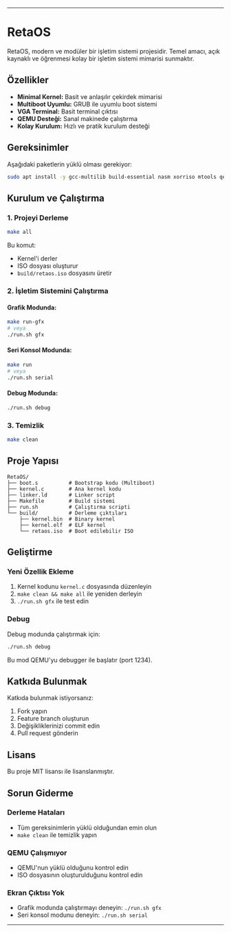 ---

# RetaOS

RetaOS, modern ve modüler bir işletim sistemi projesidir. Temel amacı, açık kaynaklı ve öğrenmesi kolay bir işletim sistemi mimarisi sunmaktır.

## Özellikler

- **Minimal Kernel:** Basit ve anlaşılır çekirdek mimarisi
- **Multiboot Uyumlu:** GRUB ile uyumlu boot sistemi
- **VGA Terminal:** Basit terminal çıktısı
- **QEMU Desteği:** Sanal makinede çalıştırma
- **Kolay Kurulum:** Hızlı ve pratik kurulum desteği

## Gereksinimler

Aşağıdaki paketlerin yüklü olması gerekiyor:

```bash
sudo apt install -y gcc-multilib build-essential nasm xorriso mtools qemu-system-x86 grub-pc-bin
```

## Kurulum ve Çalıştırma

### 1. Projeyi Derleme

```bash
make all
```

Bu komut:
- Kernel'i derler
- ISO dosyası oluşturur
- `build/retaos.iso` dosyasını üretir

### 2. İşletim Sistemini Çalıştırma

#### Grafik Modunda:
```bash
make run-gfx
# veya
./run.sh gfx
```

#### Seri Konsol Modunda:
```bash
make run
# veya
./run.sh serial
```

#### Debug Modunda:
```bash
./run.sh debug
```

### 3. Temizlik

```bash
make clean
```

## Proje Yapısı

```
RetaOS/
├── boot.s          # Bootstrap kodu (Multiboot)
├── kernel.c        # Ana kernel kodu
├── linker.ld       # Linker script
├── Makefile        # Build sistemi
├── run.sh          # Çalıştırma scripti
└── build/          # Derleme çıktıları
    ├── kernel.bin  # Binary kernel
    ├── kernel.elf  # ELF kernel
    └── retaos.iso  # Boot edilebilir ISO
```

## Geliştirme

### Yeni Özellik Ekleme

1. Kernel kodunu `kernel.c` dosyasında düzenleyin
2. `make clean && make all` ile yeniden derleyin
3. `./run.sh gfx` ile test edin

### Debug

Debug modunda çalıştırmak için:
```bash
./run.sh debug
```

Bu mod QEMU'yu debugger ile başlatır (port 1234).

## Katkıda Bulunmak

Katkıda bulunmak istiyorsanız:
1. Fork yapın
2. Feature branch oluşturun
3. Değişikliklerinizi commit edin
4. Pull request gönderin

## Lisans

Bu proje MIT lisansı ile lisanslanmıştır.

## Sorun Giderme

### Derleme Hataları
- Tüm gereksinimlerin yüklü olduğundan emin olun
- `make clean` ile temizlik yapın

### QEMU Çalışmıyor
- QEMU'nun yüklü olduğunu kontrol edin
- ISO dosyasının oluşturulduğunu kontrol edin

### Ekran Çıktısı Yok
- Grafik modunda çalıştırmayı deneyin: `./run.sh gfx`
- Seri konsol modunu deneyin: `./run.sh serial`

---